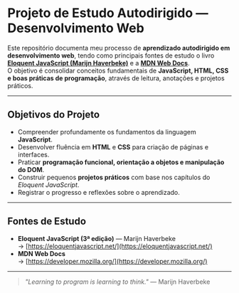 # Projeto de Estudo Autodirigido — Desenvolvimento Web

Este repositório documenta meu processo de **aprendizado autodirigido em desenvolvimento web**, tendo como principais fontes de estudo o livro **[Eloquent JavaScript (Marijn Haverbeke)](https://eloquentjavascript.net/)** e a **[MDN Web Docs](https://developer.mozilla.org/)**.  
O objetivo é consolidar conceitos fundamentais de **JavaScript, HTML, CSS e boas práticas de programação**, através de leitura, anotações e projetos práticos.

---

## Objetivos do Projeto

- Compreender profundamente os fundamentos da linguagem **JavaScript**.  
- Desenvolver fluência em **HTML** e **CSS** para criação de páginas e interfaces.  
- Praticar **programação funcional, orientação a objetos e manipulação do DOM**.  
- Construir pequenos **projetos práticos** com base nos capítulos do *Eloquent JavaScript*.  
- Registrar o progresso e reflexões sobre o aprendizado.

---

## Fontes de Estudo

- **Eloquent JavaScript (3ª edição)** — Marijn Haverbeke  
  → [https://eloquentjavascript.net/](https://eloquentjavascript.net/)  
- **MDN Web Docs**  
  → [https://developer.mozilla.org/](https://developer.mozilla.org/)
  
  
---

> _"Learning to program is learning to think."_ — Marijn Haverbeke